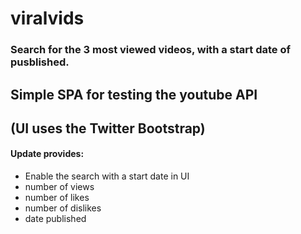 # viralvids
### Search for the 3 most viewed videos, with a start date of pusblished.
## Simple SPA for testing the youtube API 
## (UI uses the Twitter Bootstrap)

#### Update provides:

* Enable the search with a start date in UI
* number of views
* number of likes
* number of dislikes
* date published
